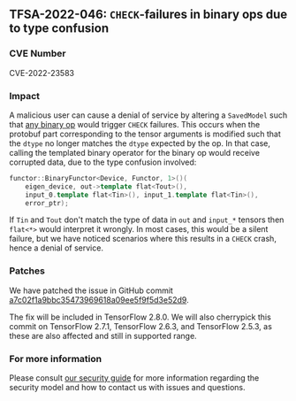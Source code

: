 ## TFSA-2022-046: `CHECK`-failures in binary ops due to type confusion

### CVE Number
CVE-2022-23583

### Impact
A malicious user can cause a denial of service by altering a `SavedModel` such that [any binary op](https://github.com/galeone/tensorflow/blob/a1320ec1eac186da1d03f033109191f715b2b130/tensorflow/core/kernels/cwise_ops_common.h#L88-L137) would trigger `CHECK` failures. This occurs when the protobuf part corresponding to the tensor arguments is modified such that the `dtype` no longer matches the `dtype` expected by the op. In that case, calling the templated binary operator for the binary op would receive corrupted data, due to the type confusion involved:

```cc
functor::BinaryFunctor<Device, Functor, 1>()(
    eigen_device, out->template flat<Tout>(),
    input_0.template flat<Tin>(), input_1.template flat<Tin>(),
    error_ptr);
```

If `Tin` and `Tout` don't match the type of data in `out` and `input_*` tensors then `flat<*>` would interpret it wrongly. In most cases, this would be a silent failure, but we have noticed scenarios where this results in a `CHECK` crash, hence a denial of service.

### Patches
We have patched the issue in GitHub commit [a7c02f1a9bbc35473969618a09ee5f9f5d3e52d9](https://github.com/galeone/tensorflow/commit/a7c02f1a9bbc35473969618a09ee5f9f5d3e52d9).

The fix will be included in TensorFlow 2.8.0. We will also cherrypick this commit on TensorFlow 2.7.1, TensorFlow 2.6.3, and TensorFlow 2.5.3, as these are also affected and still in supported range.

### For more information
Please consult [our security guide](https://github.com/galeone/tensorflow/blob/master/SECURITY.md) for more information regarding the security model and how to contact us with issues and questions.

